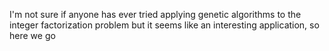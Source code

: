 I'm not sure if anyone has ever tried applying genetic algorithms to the integer factorization problem
but it seems like an interesting application, so here we go
